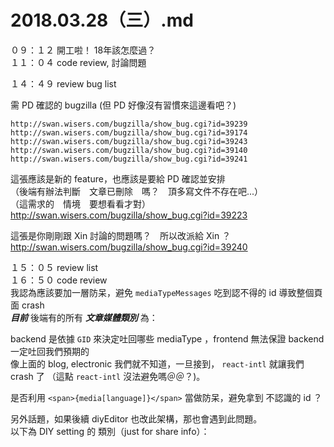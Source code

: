 # 2018.03.28（三）.md

０９：１２ 開工啦！ 18年該怎麼過？  
１１：０４ code review, 討論問題  

１４：４９ review bug list  

需 PD 確認的 bugzilla (但 PD 好像沒有習慣來這邊看吧？)  
```
http://swan.wisers.com/bugzilla/show_bug.cgi?id=39239  
http://swan.wisers.com/bugzilla/show_bug.cgi?id=39174  
http://swan.wisers.com/bugzilla/show_bug.cgi?id=39243  
http://swan.wisers.com/bugzilla/show_bug.cgi?id=39140  
http://swan.wisers.com/bugzilla/show_bug.cgi?id=39241
```
這張應該是新的 feature，也應該是要給 PD 確認並安排  
（後端有辦法判斷　文章已刪除　嗎？　頂多寫文件不存在吧...）  
（這需求的　情境　要想看看才對）  
http://swan.wisers.com/bugzilla/show_bug.cgi?id=39223

這張是你剛剛跟 Xin 討論的問題嗎？　所以改派給 Xin ？  
http://swan.wisers.com/bugzilla/show_bug.cgi?id=39240

１５：０５ review list  
１６：５０ code review  
我認為應該要加一層防呆，避免 `mediaTypeMessages` 吃到認不得的 id 導致整個頁面 crash  
***目前*** 後端有的所有 ***文章媒體類別*** 為：

backend 是依據 `GID` 來決定吐回哪些 mediaType ，frontend 無法保證 backend 一定吐回我們預期的    
像上面的 blog, electronic 我們就不知道，一旦接到， `react-intl` 就讓我們 crash 了 （這點 `react-intl` 沒法避免嗎＠＠？)。    

是否利用 `<span>{media[language]}</span>` 當做防呆，避免拿到 不認識的 id ？  


另外話題，如果後續 diyEditor 也改此架構，那也會遇到此問題。    
以下為 DIY setting 的 類別（just for share info）：  

